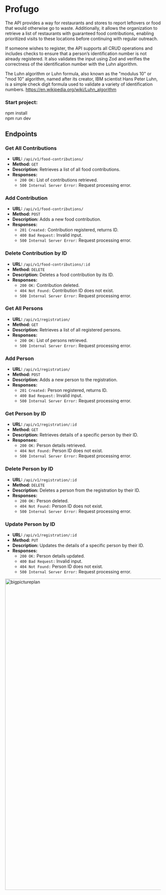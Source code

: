  # Profugo

The API provides a way for restaurants and stores to report leftovers or food that would otherwise go to waste. Additionally, it allows the organization to retrieve a list of restaurants with guaranteed food contributions, enabling prioritized visits to these locations before continuing with regular outreach.

If someone wishes to register, the API supports all CRUD operations and includes checks to ensure that a person’s identification number is not already registered. It also validates the input using Zod and verifies the correctness of the identification number with the Luhn algorithm.

The Luhn algorithm or Luhn formula, also known as the "modulus 10" or "mod 10" algorithm, named after its creator, IBM scientist Hans Peter Luhn, is a simple check digit formula used to validate a variety of identification numbers.
https://en.wikipedia.org/wiki/Luhn_algorithm

### Start project:
npm install<br>
npm run dev

## Endpoints

### Get All Contributions
- **URL:** `/api/v1/food-contributions/`
- **Method:** `GET`
- **Description:** Retrieves a list of all food contributions.
- **Responses:**
  - `200 OK:` List of contributions retrieved.
  - `500 Internal Server Error:` Request processing error.

### Add Contribution
- **URL:** `/api/v1/food-contributions/`
- **Method:** `POST`
- **Description:** Adds a new food contribution.
- **Responses:**
  - `201 Created:` Contribution registered, returns ID.
  - `400 Bad Request:` Invalid input.
  - `500 Internal Server Error:` Request processing error.

### Delete Contribution by ID
- **URL:** `/api/v1/food-contributions/:id`
- **Method:** `DELETE`
- **Description:** Deletes a food contribution by its ID.
- **Responses:**
  - `200 OK:` Contribution deleted.
  - `404 Not Found:` Contribution ID does not exist.
  - `500 Internal Server Error:` Request processing error.

### Get All Persons
- **URL:** `/api/v1/registration/`
- **Method:** `GET`
- **Description:** Retrieves a list of all registered persons.
- **Responses:**
  - `200 OK:` List of persons retrieved.
  - `500 Internal Server Error:` Request processing error.

### Add Person
- **URL:** `/api/v1/registration/`
- **Method:** `POST`
- **Description:** Adds a new person to the registration.
- **Responses:**
  - `201 Created:` Person registered, returns ID.
  - `400 Bad Request:` Invalid input.
  - `500 Internal Server Error:` Request processing error.

### Get Person by ID
- **URL:** `/api/v1/registration/:id`
- **Method:** `GET`
- **Description:** Retrieves details of a specific person by their ID.
- **Responses:**
  - `200 OK:` Person details retrieved.
  - `404 Not Found:` Person ID does not exist.
  - `500 Internal Server Error:` Request processing error.

### Delete Person by ID
- **URL:** `/api/v1/registration/:id`
- **Method:** `DELETE`
- **Description:** Deletes a person from the registration by their ID.
- **Responses:**
  - `200 OK:` Person deleted.
  - `404 Not Found:` Person ID does not exist.
  - `500 Internal Server Error:` Request processing error.

### Update Person by ID
- **URL:** `/api/v1/registration/:id`
- **Method:** `PUT`
- **Description:** Updates the details of a specific person by their ID.
- **Responses:**
  - `200 OK:` Person details updated.
  - `400 Bad Request:` Invalid input.
  - `404 Not Found:` Person ID does not exist.
  - `500 Internal Server Error:` Request processing error.

<img width="1005" alt="bigpictureplan" src="https://github.com/user-attachments/assets/01ee10cb-ab36-430d-8ae0-4795608f185c">


